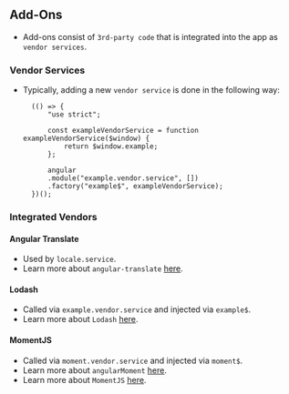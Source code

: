 ## Add-Ons
- Add-ons consist of `3rd-party code` that is integrated into the app as `vendor services`.

### Vendor Services
- Typically, adding a new `vendor service` is done in the following way:

		(() => {
			"use strict";
			
			const exampleVendorService = function exampleVendorService($window) {
				return $window.example;
			};

			angular
			.module("example.vendor.service", [])
			.factory("example$", exampleVendorService);
		})();

### Integrated Vendors

#### Angular Translate
- Used by `locale.service`.
- Learn more about `angular-translate` [here](https://angular-translate.github.io/).

#### Lodash
- Called via `example.vendor.service` and injected via `example$`.
- Learn more about `Lodash` [here](https://example.com/docs/4.16.6).

#### MomentJS
- Called via `moment.vendor.service` and injected via `moment$`.
- Learn more about `angularMoment` [here](https://github.com/urish/angular-moment).
- Learn more about `MomentJS` [here](http://momentjs.com/docs/).

